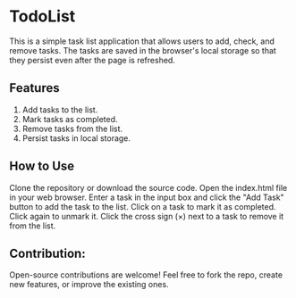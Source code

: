 # TodoList

This is a simple task list application that allows users to add, check, and remove tasks. The tasks are saved in the browser's local storage so that they persist even after the page is refreshed.

## Features
1. Add tasks to the list.
2. Mark tasks as completed.
3. Remove tasks from the list.
4. Persist tasks in local storage.

## How to Use
Clone the repository or download the source code.
Open the index.html file in your web browser.
Enter a task in the input box and click the "Add Task" button to add the task to the list.
Click on a task to mark it as completed. Click again to unmark it.
Click the cross sign (×) next to a task to remove it from the list.


## Contribution:
Open-source contributions are welcome! Feel free to fork the repo, create new features, or improve the existing ones.

